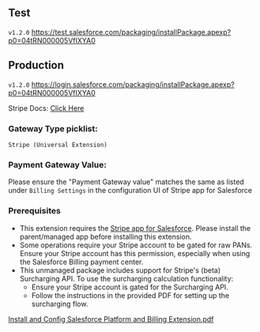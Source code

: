 ## Test ## 
```v1.2.0```
https://test.salesforce.com/packaging/installPackage.apexp?p0=04tRN000005VfIXYA0

## Production ## 
```v1.2.0```
https://login.salesforce.com/packaging/installPackage.apexp?p0=04tRN000005VfIXYA0

Stripe Docs: [Click Here](https://docs.stripe.com/connectors/salesforce-billing-extension)

### Gateway Type picklist: ### 
```Stripe (Universal Extension)```

### Payment Gateway Value: ###
Please ensure the "Payment Gateway value" matches the same as listed under ```Billing Settings``` in the configuration UI of Stripe app for Salesforce

### Prerequisites
- This extension requires the [Stripe app for Salesforce](https://appexchange.salesforce.com/appxListingDetail?listingId=4dff0f8e-0b10-47c2-a3a3-f3905e7f7927&tab=r). Please install the parent/managed app before installing this extension.
- Some operations require your Stripe account to be gated for raw PANs. Ensure your Stripe account has this permission, especially when using the Salesforce Billing payment center.
- This unmanaged package includes support for Stripe's (beta) Surcharging API. To use the surcharging calculation functionality:
  - Ensure your Stripe account is gated for the Surcharging API.
  - Follow the instructions in the provided PDF for setting up the surcharging flow.


[Install and Config Salesforce Platform and Billing Extension.pdf](https://github.com/user-attachments/files/20785141/Install.and.Config.Salesforce.Platform.and.Billing.Extension.pdf)
